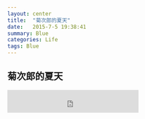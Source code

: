 ```yaml
---
layout: center
title:  "菊次郎的夏天"
date:   2015-7-5 19:38:41
summary: Blue
categories: Life
tags: Blue
---
```


## <span class="red">菊次郎的夏天</span>
<iframe frameborder="no" border="0" marginwidth="0" marginheight="0" width=298 height=52 src="http://music.163.com/outchain/player?type=2&id=28718066&auto=0&height=32"></iframe>
